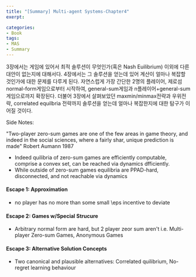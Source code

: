 ```yaml
---
title: "[Summary] Multi-agent Systems-Chapter4"
exerpt: 

categories:
- Book
tags:
- MAS
- Summary
---
```


3장에서는 게임에 있어서 최적 솔루션이 무엇인가(혹은 Nash Euilibrium) 이외에 다른 대안이 없는지에 대해서다. 4장에서는 그 솔루션을 얻는데 있어 계산이 얼마나 복잡할 것인가에 대한 문제를 다루게 된다. 자연스럽게 가장 간단한 2명의 플레이어, 제로섬 normal-form게임으로부터 시작하여, general-sum게임과 n플레이어+general-sum게임으로까지 확장된다. 더불어 3장에서 살펴보았던 maxmin/minmax전략과 우위전략, correlated equilbria 전략까지 솔루션을 얻는데 얼마나 복잡한지에 대한 탐구가 이어질 것이다.

Side Notes:

"Two-player zero-sum games are one of the few areas in game theory, and indeed in the social sciences, where a fairly shar, unique prediction is made" Robert Aumann 1987

- Indeed quilibria of zero-sum games are efficiently computable, comprise a convex set, can be reached via dynamics dfficiently.
- While outside of zero-sum games equilibria are PPAD-hard, disconnected, and not reachable via dynamics


#### Escape 1: Approximation
- no player has no more than some small \eps incentive to deviate

#### Escape 2: Games w/Special Strucure
- Arbitrary normal form are hard, but 2 player zeor sum aren't
i.e. Multi-player Zero-sum Games, Anonymous Games

#### Escape 3: Alternative Solution Concepts
- Two canonical and plausible alternatives: Correlated quilibrium, No-regret learning behaviour

















